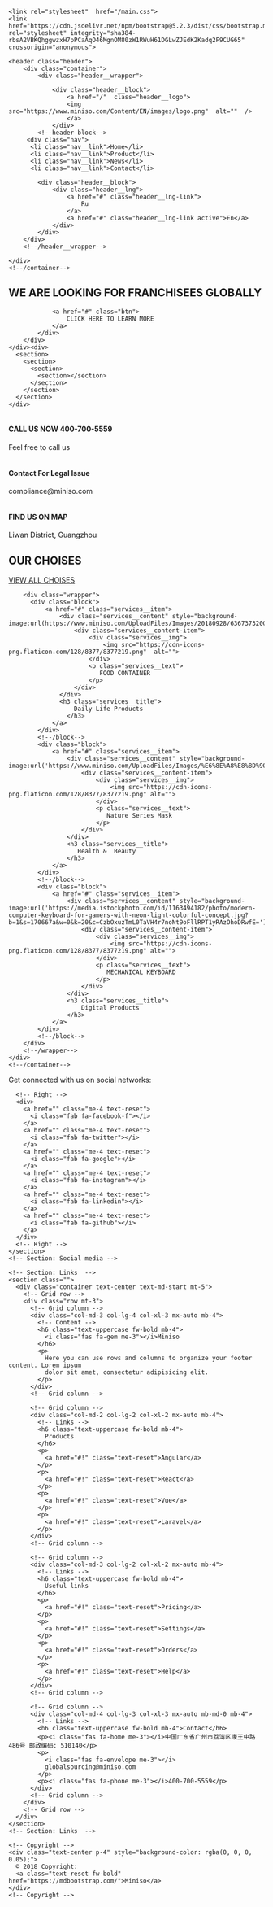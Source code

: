 <!DOCTYPE html>             
<html lang="en"> 
<head>
     <meta charset="UTF-8">
    <meta name="viewport" content="width=device-width, initial-scale=1.0">
    <meta http-equiv="X-UA-Compatible" content="ie=edge">
    <title>MINISO</title>

    <link rel="stylesheet"  href="/main.css">
    <link href="https://cdn.jsdelivr.net/npm/bootstrap@5.2.3/dist/css/bootstrap.min.css" rel="stylesheet" integrity="sha384-rbsA2VBKQhggwzxH7pPCaAqO46MgnOM80zW1RWuH61DGLwZJEdK2Kadq2F9CUG65" crossorigin="anonymous">
</head>
<body>

    <header class="header">
        <div class="container">
            <div class="header__wrapper"> 

                <div class="header__block">
                    <a href="/"  class="header__logo">
                    <img src="https://www.miniso.com/Content/EN/images/logo.png"  alt=""  />
                    </a>
                </div>
            <!--header block-->
         <div class="nav">
          <li class="nav__link">Home</li>
          <li class="nav__link">Product</li>
          <li class="nav__link">News</li>
          <li class="nav__link">Contact</li>

            <div class="header__block">
                <div class="header__lng">
                    <a href="#" class="header__lng-link">
                        Ru
                    </a>
                    <a href="#" class="header__lng-link active">En</a>
                </div>
            </div>
        </div>
        <!--/header__wrapper-->

    </div>
    <!--/container-->
</header>

<section class="intro" style="background-image:url('https://www.miniso.com/UploadFiles/Images/%E8%A3%B8%E7%86%8A%E5%AE%98%E7%BD%91banner(1)-01.jpg');">
    <div class="container">
        <div class="intro__content">
            <div class="intro__block">
                <h1 class="intro__title">
                   WE ARE LOOKING FOR
                   FRANCHISEES GLOBALLY
                </h1>
               
                <a href="#" class="btn">
                    CLICK HERE TO LEARN MORE
                </a>
            </div>
        </div>
    </div><div>
      <section>
        <section>
          <section>
            <section></section>
          </section>
        </section>
      </section>
    </div>
</section>
<!--/intro-->
<section class="info">
    <div class="container">
        <div class="wrapper">
            <div class="block">
                <div class="info__item">
                    <div class="info__img">
                        <img src="img/phone.svg" alt="">
                    </div>
                    <h4 class="info__title">
                        CALL US NOW 400-700-5559
                    </h4>
                    <p class="info__text">
                        Feel free to call us
                    </p>
                </div>
            </div>
            <!--/info__block-->
            <div class="block">
                <div class="info__item">
                    <div class="info__img">
                        <img src="img/calendar.svg" alt="">
                    </div>
                    <h4 class="info__title">
                        Contact For Legal Issue
                    </h4>
                    <p class="info__text">
                        compliance@miniso.com
                    </p>
                </div>
            </div>
            <!--/info__block-->
            <div class="block">
                <div class="info__item">
                    <div class="info__img">
                        <img src="img/pin.svg" alt="">
                    </div>
                    <h4 class="info__title">
                        FIND US ON MAP
                    </h4>
                    <p class="info__text">
                        Liwan District, Guangzhou
                    </p>
                </div>
            </div>
            <!--/info__block-->
        </div>
        <!--/info__wrapper-->
    </div>
    <!--/container-->
</section>
<!--/info-->

<section class="section">
    <div class="container">
        <h2 class="block__title">
            OUR CHOISES
        </h2>
        <a href="#" class="block__link">
            VIEW ALL CHOISES
        </a>

        <div class="wrapper">
          <div class="block">
              <a href="#" class="services__item">
                  <div class="services__content" style="background-image:url(https://www.miniso.com/UploadFiles/Images/20180928/6367373200692691522195914.jpg);">
                      <div class="services__content-item">
                          <div class="services__img">
                              <img src="https://cdn-icons-png.flaticon.com/128/8377/8377219.png"  alt="">
                          </div>
                          <p class="services__text">
                             FOOD CONTAINER
                          </p>
                      </div>
                  </div>
                  <h3 class="services__title">
                      Daily Life Products
                    </h3>
                </a>
            </div>
            <!--/block-->
            <div class="block">
                <a href="#" class="services__item">
                    <div class="services__content" style="background-image:url('https://www.miniso.com/UploadFiles/Images/%E6%8E%A8%E8%8D%90%E4%BA%A7%E5%93%811.jpg');">
                        <div class="services__content-item">
                            <div class="services__img">
                                <img src="https://cdn-icons-png.flaticon.com/128/8377/8377219.png" alt="">
                            </div>
                            <p class="services__text">
                               Nature Series Mask
                            </p>
                        </div>
                    </div>
                    <h3 class="services__title">
                       Health &  Beauty
                    </h3>
                </a>
            </div>
            <!--/block-->
            <div class="block">
                <a href="#" class="services__item">
                    <div class="services__content" style="background-image:url('https://media.istockphoto.com/id/1163494182/photo/modern-computer-keyboard-for-gamers-with-neon-light-colorful-concept.jpg?b=1&s=170667a&w=0&k=20&c=CzbOxuzTmL0TaVH4r7noNt9oFllRPT1yRAzOhoDRwfE=');">
                        <div class="services__content-item">
                            <div class="services__img">
                                <img src="https://cdn-icons-png.flaticon.com/128/8377/8377219.png" alt="">
                            </div>
                            <p class="services__text">
                               MECHANICAL KEYBOARD
                            </p>
                        </div>
                    </div>
                    <h3 class="services__title">
                        Digital Products
                    </h3>
                </a>
            </div>
            <!--/block-->
        </div>
        <!--/wrapper-->
    </div>
    <!--/container-->
</section>
<!-- Footer -->
<footer class="text-center text-lg-start bg-light text-muted">
    <!-- Section: Social media -->
    <section class="d-flex justify-content-center justify-content-lg-between p-4 border-bottom">
      <!-- Left -->
      <div class="me-5 d-none d-lg-block">
        <span>Get connected with us on social networks:</span>
      </div>
      <!-- Left -->
  
      <!-- Right -->
      <div>
        <a href="" class="me-4 text-reset">
          <i class="fab fa-facebook-f"></i>
        </a>
        <a href="" class="me-4 text-reset">
          <i class="fab fa-twitter"></i>
        </a>
        <a href="" class="me-4 text-reset">
          <i class="fab fa-google"></i>
        </a>
        <a href="" class="me-4 text-reset">
          <i class="fab fa-instagram"></i>
        </a>
        <a href="" class="me-4 text-reset">
          <i class="fab fa-linkedin"></i>
        </a>
        <a href="" class="me-4 text-reset">
          <i class="fab fa-github"></i>
        </a>
      </div>
      <!-- Right -->
    </section>
    <!-- Section: Social media -->
  
    <!-- Section: Links  -->
    <section class="">
      <div class="container text-center text-md-start mt-5">
        <!-- Grid row -->
        <div class="row mt-3">
          <!-- Grid column -->
          <div class="col-md-3 col-lg-4 col-xl-3 mx-auto mb-4">
            <!-- Content -->
            <h6 class="text-uppercase fw-bold mb-4">
              <i class="fas fa-gem me-3"></i>Miniso
            </h6>
            <p>
              Here you can use rows and columns to organize your footer content. Lorem ipsum
              dolor sit amet, consectetur adipisicing elit.
            </p>
          </div>
          <!-- Grid column -->
  
          <!-- Grid column -->
          <div class="col-md-2 col-lg-2 col-xl-2 mx-auto mb-4">
            <!-- Links -->
            <h6 class="text-uppercase fw-bold mb-4">
              Products
            </h6>
            <p>
              <a href="#!" class="text-reset">Angular</a>
            </p>
            <p>
              <a href="#!" class="text-reset">React</a>
            </p>
            <p>
              <a href="#!" class="text-reset">Vue</a>
            </p>
            <p>
              <a href="#!" class="text-reset">Laravel</a>
            </p>
          </div>
          <!-- Grid column -->
  
          <!-- Grid column -->
          <div class="col-md-3 col-lg-2 col-xl-2 mx-auto mb-4">
            <!-- Links -->
            <h6 class="text-uppercase fw-bold mb-4">
              Useful links
            </h6>
            <p>
              <a href="#!" class="text-reset">Pricing</a>
            </p>
            <p>
              <a href="#!" class="text-reset">Settings</a>
            </p>
            <p>
              <a href="#!" class="text-reset">Orders</a>
            </p>
            <p>
              <a href="#!" class="text-reset">Help</a>
            </p>
          </div>
          <!-- Grid column -->
  
          <!-- Grid column -->
          <div class="col-md-4 col-lg-3 col-xl-3 mx-auto mb-md-0 mb-4">
            <!-- Links -->
            <h6 class="text-uppercase fw-bold mb-4">Contact</h6>
            <p><i class="fas fa-home me-3"></i>中国广东省广州市荔湾区康王中路486号 邮政编码: 510140</p>
            <p>
              <i class="fas fa-envelope me-3"></i>
              globalsourcing@miniso.com
            </p>
            <p><i class="fas fa-phone me-3"></i>400-700-5559</p>
          </div>
          <!-- Grid column -->
        </div>
        <!-- Grid row -->
      </div>
    </section>
    <!-- Section: Links  -->
  
    <!-- Copyright -->
    <div class="text-center p-4" style="background-color: rgba(0, 0, 0, 0.05);">
      © 2018 Copyright:
      <a class="text-reset fw-bold" href="https://mdbootstrap.com/">Miniso</a>
    </div>
    <!-- Copyright -->
  </footer>
  <!-- Footer -->
